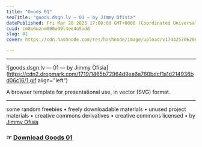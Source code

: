 ```yaml
---
title: "Goods 01"
seoTitle: "goods.dsgn.lv — 01 — by Jimmy Ofisia"
datePublished: Fri Mar 28 2025 17:00:00 GMT+0000 (Coordinated Universal Time)
cuid: cm8u6wznm000a09l4ee4o5odd
slug: 01
cover: https://cdn.hashnode.com/res/hashnode/image/upload/v1743257062805/00d69142-c418-4e37-929e-c8a62d2acb2b.png

---
```


---

![goods.dsgn.lv — 01 — by Jimmy Ofisia](https://cdn2.dropmark.com/1719/1465b72964d9ea6a760bdcf1a1d214936bd06c16/1.gif align="left")

A browser template for presentational use, in vector (SVG) format.

---

some random freebies • freely downloadable materials • unused project materials • creative commons derivatives • creative commons licensed • by [Jimmy Ofisia](https://dsgn.lv)

### ☞ [**Download Goods 01**](https://folder.dsgn.lv/b/goods01)